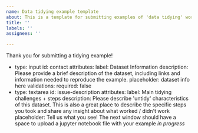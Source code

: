 ```yaml
---
name: Data tidying example template
about: This is a template for submitting examples of 'data tidying' workflows
title: ''
labels: ''
assignees: ''

---
```


Thank you for submitting a tidying example! 

 - type: input
    id: contact
    attributes:
      label: Dataset Information
      description: Please provide a brief description of the dataset, including links and information needed to reproduce the example. 
      placeholder: dataset info here
    validations:
      required: false
 - type: textarea
    id: issue-description
    attributes:
      label: Main tidying challenges + steps
      description: Please describe 'untidy' characteristics of this dataset. This is also a great place to describe the specific steps you took and share any insight about what worked / didn't work
      placeholder: Tell us what you see!    The next window should have a space to upload a jupyter notebook file with your example *in progress*
